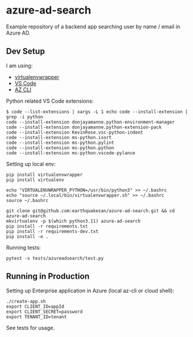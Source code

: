 # azure-ad-search
Example repository of a backend app searching user by name / email in Azure AD.

## Dev Setup

I am using:
* [virtualenvwrapper](https://virtualenvwrapper.readthedocs.io/en/latest/)
* [VS Code](https://code.visualstudio.com/download)
* [AZ CLI](https://learn.microsoft.com/en-us/cli/azure/install-azure-cli)

Python related VS Code extensions:

```
$ code --list-extensions | xargs -L 1 echo code --install-extension | grep -i python
code --install-extension donjayamanne.python-environment-manager
code --install-extension donjayamanne.python-extension-pack
code --install-extension KevinRose.vsc-python-indent
code --install-extension ms-python.isort
code --install-extension ms-python.pylint
code --install-extension ms-python.python
code --install-extension ms-python.vscode-pylance
```

Setting up local env:

```
pip install virtualenvwrapper
pip install virtualenv

echo "VIRTUALENVWRAPPER_PYTHON=/usr/bin/python3" >> ~/.bashrc
echo "source ~/.local/bin/virtualenvwrapper.sh" >> ~/.bashrc
source ~/.bashrc 

git clone git@github.com:earthquakesan/azure-ad-search.git && cd azure-ad-search
mkvirtualenv -p $(which python3.11) azure-ad-search
pip install -r requirements.txt
pip install -r requirements-dev.txt
pip install -e .
```

Running tests:

```
pytest -s tests/azureadsearch/test.py
```

## Running in Production

Setting up Enterprise application in Azure (local az-cli or cloud shell):

```
./create-app.sh
export CLIENT_ID=appId
export CLIENT_SECRET=password
export TENANT_ID=tenant
```

See tests for usage.
